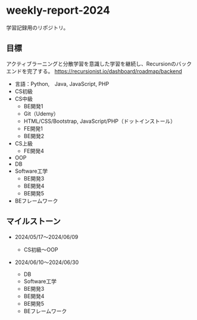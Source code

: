 # weekly-report-2024
学習記録用のリポジトリ。

## 目標
アクティブラーニングと分散学習を意識した学習を継続し、Recursionのバックエンドを完了する。
https://recursionist.io/dashboard/roadmap/backend
 - 言語：Python,　Java, JavaScript, PHP
 - CS初級
 - CS中級
   - BE開発1
   - Git（Udemy）
   - HTML/CSS/Bootstrap, JavaScript/PHP（ドットインストール）
   - FE開発1
   - BE開発2
 - CS上級
   - FE開発4
 - OOP
 - DB
 - Software工学
   - BE開発3
   - BE開発4
   - BE開発5
 - BEフレームワーク

## マイルストーン
- 2024/05/17〜2024/06/09
    - CS初級〜OOP

- 2024/06/10〜2024/06/30
    - DB
    - Software工学
    - BE開発3
    - BE開発4
    - BE開発5
    - BEフレームワーク
